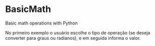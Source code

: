 # BasicMath
Basic math operations with Python


No primeiro exemplo o usuário escolhe o tipo de operação (se deseja converter para graus ou radianos), e em seguida informa o valor.
